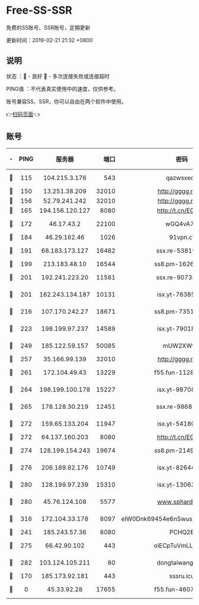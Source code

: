 # Free-SS-SSR

免费的SS账号、SSR账号，定期更新

更新时间：2019-02-21 21:32 +0800

## 说明

状态     ：🙂 - 良好 🙁 - 多次连接失败或连接超时

PING值   ：不代表真实使用中的速度，仅供参考。

账号兼容SS、SSR，你可以自由在两个软件中使用。

👉[扫码页面](https://liesauer.github.io/free-ss-ssr.github.io/)👈

## 账号

|-|PING|服务器|端口|密码|加密方式|区域|
|:----:|:----:|:-----:|-----:|:----:|:----:|:----:|
|🙂|115|104.215.3.176|543|qazwsxedc|aes-256-gcm|JP|
|🙂|150|13.251.38.209|32010|http://gggg.rocks|chacha20|SG|
|🙂|156|52.79.241.242|32010|http://gggg.rocks|chacha20|KR|
|🙂|165|194.156.120.127|8080|http://t.cn/EGJIyrl|rc4-md5|RU|
|🙂|172|46.17.43.2|22100|wGQ4vA7D|aes-256-gcm|RU|
|🙂|184|46.29.162.46|1026|91vpn.cf|rc4-md5|RU|
|🙂|191|68.183.173.127|16482|ssx.re-53819534|aes-256-cfb|US|
|🙂|199|213.183.48.10|16544|ss8.pm-16263031|rc4-md5|RU|
|🙂|201|192.241.223.20|11581|ssx.re-90738026|aes-256-cfb|US|
|🙂|201|162.243.134.187|10131|isx.yt-76385286|aes-256-cfb|US|
|🙂|216|107.170.242.27|18671|ss8.pm-73518154|aes-256-cfb|US|
|🙂|223|198.199.97.237|14589|isx.yt-79018658|aes-256-cfb|US|
|🙂|249|185.122.59.157|50085|mUW2XWw8|aes-256-cfb|GB|
|🙂|257|35.166.99.139|32010|http://gggg.rocks|chacha20|US|
|🙂|261|172.104.49.43|13229|f55.fun-11286035|aes-256-cfb|SG|
|🙂|264|198.199.100.178|15227|isx.yt-98708558|aes-256-cfb|US|
|🙂|265|178.128.30.219|12451|ssx.re-98681435|aes-256-cfb|SG|
|🙂|272|159.65.133.204|11947|isx.yt-54180036|aes-256-cfb|SG|
|🙂|272|64.137.160.203|8080|http://t.cn/EGJIyrl|rc4-md5|CA|
|🙂|274|128.199.154.243|19674|ss8.pm-21493386|aes-256-cfb|SG|
|🙂|276|206.189.82.176|10749|isx.yt-82644423|aes-256-cfb|SG|
|🙂|280|128.199.97.239|15310|isx.yt-13063955|aes-256-cfb|SG|
|🙂|280|45.76.124.108|5577|www.sphard.com|aes-256-cfb|AU|
|🙂|316|172.104.33.178|8097|eIW0Dnk69454e6nSwuspv9DmS201tQ0D|aes-256-cfb|SG|
|🙂|241|185.243.57.36|8080|PCHQ2E|rc4-md5|US|
|🙂|275|66.42.90.102|443|oiECpTuVmLLxk4Ts|aes-256-cfb|US|
|🙂|282|103.124.105.211|80|dongtaiwang.com|aes-256-cfb|US|
|🙁|170|185.173.92.181|443|sssru.icu|rc4-md5|RU|
|🙁|0|45.33.92.28|17655|f55.fun-46071431|aes-256-cfb|US|
